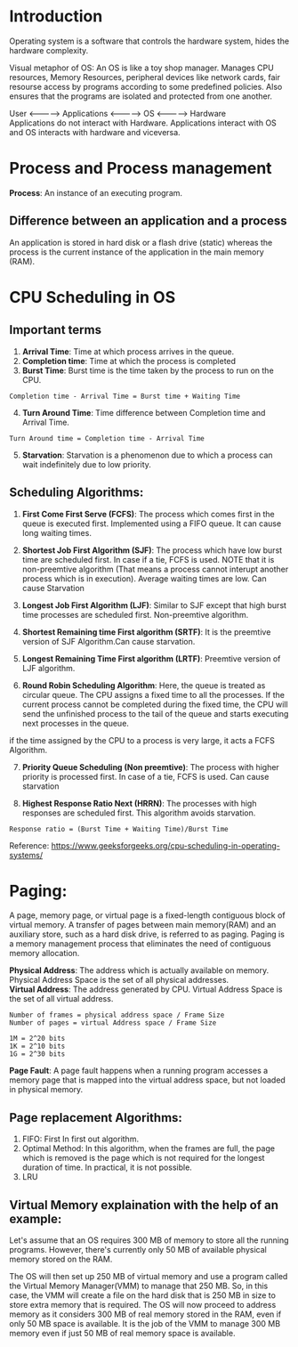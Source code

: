 # Introduction
Operating system is a software that controls the hardware system, hides the hardware complexity.

Visual metaphor of OS: An OS is like a toy shop manager. Manages CPU resources, Memory Resources, peripheral devices like network cards, fair resourse access by programs according to some predefined policies. Also ensures that the programs are isolated and protected from one another.


User <-----> Applications <-----> OS <-----> Hardware <br/>
Applications do not interact with Hardware. Applications interact with OS and OS interacts with hardware and viceversa.  

# Process and Process management
**Process**: An instance of an executing program.

## Difference between an application and a process
An application is stored in hard disk or a flash drive (static) whereas the process is the current instance of the application in the main memory (RAM).

# CPU Scheduling in OS

## Important terms
1) **Arrival Time**: Time at which process arrives in the queue.
2) **Completion time**: Time at which the process is completed
3) **Burst Time**: Burst time is the time taken by the process to run on the CPU.

```Completion time - Arrival Time = Burst time + Waiting Time```

4) **Turn Around Time**: Time difference between Completion time and Arrival Time.

```Turn Around time = Completion time - Arrival Time```

5) **Starvation**: Starvation is a phenomenon due to which a process can wait indefinitely due to low priority.

## Scheduling Algorithms:
1) **First Come First Serve (FCFS)**: The process which comes first in the queue is executed first. Implemented using a FIFO queue. It can cause long waiting times.

2) **Shortest Job First Algorithm (SJF)**: The process which have low burst time are scheduled first. In case if a tie, FCFS is used. NOTE that it is non-preemtive algorithm (That means a process cannot interupt another process which is in execution). Average waiting times are low. Can cause Starvation

3) **Longest Job First Algorithm (LJF)**: Similar to SJF except that high burst time processes are scheduled first. Non-preemtive algorithm.

4) **Shortest Remaining time First algorithm (SRTF)**: It is the preemtive version of SJF Algorithm.Can cause starvation.

5) **Longest Remaining Time First algorithm (LRTF)**: Preemtive version of LJF algorithm.

6) **Round Robin Scheduling Algorithm**: Here, the queue is treated as circular queue. The CPU assigns a fixed time to all the processes. If the current process cannot be completed during the fixed time, the CPU will send the unfinished process to the tail of the queue and starts executing next processes in the queue.

if the time assigned by the CPU to a process is very large, it acts a FCFS Algorithm.

7) **Priority Queue Scheduling (Non preemtive)**: The process with higher priority is processed first. In case of a tie, FCFS is used. Can cause starvation

8) **Highest Response Ratio Next (HRRN)**: The processes with high responses are scheduled first. This algorithm avoids starvation.

```Response ratio = (Burst Time + Waiting Time)/Burst Time```

Reference: <https://www.geeksforgeeks.org/cpu-scheduling-in-operating-systems/>

# Paging:
A page, memory page, or virtual page is a fixed-length contiguous block of virtual memory.
A transfer of pages between main memory(RAM) and an auxiliary store, such as a hard disk drive, is referred to as paging.
Paging is a memory management process that eliminates the need of contiguous memory allocation.

**Physical Address**: The address which is actually available on memory. Physical Address Space is the set of all physical addresses. <br/>
**Virtual Address**: The address generated by CPU. Virtual Address Space is the set of all virtual address.

```
Number of frames = physical address space / Frame Size
Number of pages = virtual Address space / Frame Size
```

```
1M = 2^20 bits
1K = 2^10 bits
1G = 2^30 bits
```

**Page Fault**: A page fault happens when a running program accesses a memory page that is mapped into the virtual address space, but not loaded in physical memory.

## Page replacement Algorithms:
1) FIFO: First In first out algorithm.
2) Optimal Method: In this algorithm, when the frames are full, the page which is removed is the page which is not required for the longest duration of time. In practical, it is not possible.
3) LRU

## Virtual Memory explaination with the help of an example:
Let's assume that an OS requires 300 MB of memory to store all the running programs. However, there's currently only 50 MB of available physical memory stored on the RAM.

The OS will then set up 250 MB of virtual memory and use a program called the Virtual Memory Manager(VMM) to manage that 250 MB.
So, in this case, the VMM will create a file on the hard disk that is 250 MB in size to store extra memory that is required.
The OS will now proceed to address memory as it considers 300 MB of real memory stored in the RAM, even if only 50 MB space is available.
It is the job of the VMM to manage 300 MB memory even if just 50 MB of real memory space is available.

